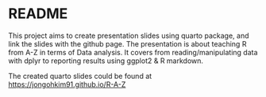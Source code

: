 # README

This project aims to create presentation slides using quarto package, and link the slides with the github page. The presentation is about teaching R from A-Z in terms of Data analysis. It covers from reading/manipulating data with dplyr to reporting results using ggplot2 & R markdown.

The created quarto slides could be found at https://jongohkim91.github.io/R-A-Z
